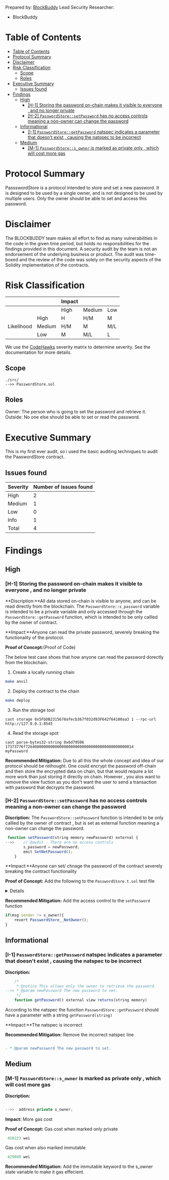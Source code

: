 <!-- ---
title: Protocol Audit Report
author: BlockBuddy
date: 16 May, 2024
header-includes:
  - \usepackage{titling}
  - \usepackage{graphicx}
---

\begin{titlepage}
\centering
\begin{figure}[h]
\centering
\includegraphics[width=0.5\textwidth]{logo.pdf}
\end{figure}
\vspace\*{2cm}
{\Huge\bfseries Protocol Audit Report\par}
\vspace{1cm}
{\Large Version 1.0\par}
\vspace{2cm}
{\Large\itshape BlockBuddy\par}
\vfill
{\large \today\par}
\end{titlepage}

\maketitle -->

<!-- Your report starts here! -->

Prepared by: [BlockBuddy](https://www.instagram.com/block_buddy19/)
Lead Security Researcher:

- BlockBuddy

# Table of Contents

- [Table of Contents](#table-of-contents)
- [Protocol Summary](#protocol-summary)
- [Disclaimer](#disclaimer)
- [Risk Classification](#risk-classification)
  - [Scope](#scope)
  - [Roles](#roles)
- [Executive Summary](#executive-summary)
  - [Issues found](#issues-found)
- [Findings](#findings)
  - [High](#high)
    - [\[H-1\] Storing the password on-chain makes it visible to everyone , and no longer private](#h-1-storing-the-password-on-chain-makes-it-visible-to-everyone--and-no-longer-private)
    - [\[H-2\] `PasswordStore::setPassword` has no access controls meaning a non-owner can change the password](#h-2-passwordstoresetpassword-has-no-access-controls-meaning-a-non-owner-can-change-the-password)
  - [Informational](#informational)
    - [\[I-1\] `PasswordStore::getPassword` natspec indicates a parameter that doesn't exist , causing the natspec to be incorrect](#i-1-passwordstoregetpassword-natspec-indicates-a-parameter-that-doesnt-exist--causing-the-natspec-to-be-incorrect)
  - [Medium](#medium)
    - [\[M-1\] `PasswordStore::s_owner` is marked as private only , which will cost more gas](#m-1-passwordstores_owner-is-marked-as-private-only--which-will-cost-more-gas)

# Protocol Summary

PassswordStore is a protocol intended to store and set a new password. It is designed to be used by a single owner, and is not designed to be used by multiple users. Only the owner should be able to set and access this password.

# Disclaimer

The BLOCKBUDDY team makes all effort to find as many vulnerabilities in the code in the given time period, but holds no responsibilities for the findings provided in this document. A security audit by the team is not an endorsement of the underlying business or product. The audit was time-boxed and the review of the code was solely on the security aspects of the Solidity implementation of the contracts.

# Risk Classification

|            |        | Impact |        |     |
| ---------- | ------ | ------ | ------ | --- |
|            |        | High   | Medium | Low |
|            | High   | H      | H/M    | M   |
| Likelihood | Medium | H/M    | M      | M/L |
|            | Low    | M      | M/L    | L   |

We use the [CodeHawks](https://docs.codehawks.com/hawks-auditors/how-to-evaluate-a-finding-severity) severity matrix to determine severity. See the documentation for more details.

## Scope

```
./src/
-->> PasswordStore.sol
```

## Roles

Owner: The person who is going to set the password and retrieve it.
Outside: No one else should be able to set or read the password.

# Executive Summary

This is my first ever audit, so i used the basic auditing techniques to audit the PaaswordStore contract.

## Issues found

| Severity | Number of issues found |
| -------- | ---------------------- |
| High     | 2                      |
| Medium   | 1                      |
| Low      | 0                      |
| Info     | 1                      |
| Total    | 4                      |

# Findings

## High

### [H-1] Storing the password on-chain makes it visible to everyone , and no longer private

**Discription:**All data stored on-chain is visible to anyone, and can be read directly from the blockchain. The `PasswordStore::s_password` variable is intended to be a private variable and only accessed through the `PasswordStore::getPassword` function, which is intended to be only callled by the owner of contract.

**Impact:**Anyone can read the private password, severely breaking the functionality of the protocol.

**Proof of Concept:**(Proof of Code)

The below test case shoes that how anyone can read the password dorectly from the blockchain.

1. Create a locally running chain

```bash
make anvil
```

2. Deploy the contract to the chain

```bash
make deploy
```

3. Run the storage tool

```
cast storage 0x5FbDB2315678afecb367f032d93F642f64180aa3 1 --rpc-url http://127.0.0.1:8545

```

4. Read the storage spot

```
cast parse-bytes32-string 0x6d79506
17373776f726400000000000000000000000000000000000000000014
myPassword
```

**Recommended Mitigation:** Due to all this the whole concept and idea of our protocol should be rethought. One could encrypt the password off-chain and then store the encrypted data on chain, but that would require a lot more work than just storing it directly on chain. However , you alos want to remove the view fuction as you don't want the user to send a transaction with password that decrypts the password.

### [H-2] `PasswordStore::setPassword` has no access controls meaning a non-owner can change the password

**Discription:** The `PasswordStore::setPassword` function is intended to be only callled by the owner of contract , but is set as external function meaning a non-owner can change the password.

```javascript
 function setPassword(string memory newPassword) external {
-->>    // @audit - There are no access controls
        s_password = newPassword;
        emit SetNetPassword();
    }

```

**Impact:**Anyone can set/ chnage the password of the contract severely breaking the contract functionality

**Proof of Concept:** Add the following to the `PasswordStore.t.sol` test file

<details>

```javascript
    function testAnyoneCanSetPassword(address randomAddress) public {
        vm.assume(randomAddress != owner);
        vm.prank(randomAddress);
        string memory expectedPassword = "myNewPassword";
        passwordStore.setPassword(expectedPassword);

        vm.prank(owner);
        string memory realPassword = passwordStore.getPassword();

        assertEq(realPassword, expectedPassword);
    }
```

</details>

**Recommended Mitigation:** Add the access control to the `setPassword` function

```javascript
if(msg.sender != s_owner){
    revert PasswordStore__NotOwner();
}
```

## Informational

### [I-1] `PasswordStore::getPassword` natspec indicates a parameter that doesn't exist , causing the natspec to be incorrect

**Discription:**

```javascript
    /*
     * @notice This allows only the owner to retrieve the password.
-->> * @param newPassword The new password to set.
     */
    function getPassword() external view returns(string memory)
```

According to the natspec the function `PasswordStore::getPassword` should have a parameter with a string `getPassword(string)`

**Impact:**The natspec is incorrect

**Recommended Mitigation:** Remove the incorrect natspec line

```diff

- * @param newPassword The new password to set.

```
## Medium

### [M-1] `PasswordStore::s_owner` is marked as private only , which will cost more gas 

**Discription:**

```javascript

-->>  address private s_owner;

```

**Impact:** More gas cost 

**Proof of Concept:** Gas cost when marked only private
```javascript
 450223 wei
```

Gas cost when also marked immutable

```javascript
 429040 wei
```

**Recommended Mitigation:** Add the immutable keyword to the s_owner state variable to make it gas effecient.

